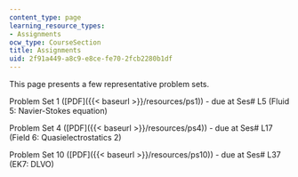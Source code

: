 ```yaml
---
content_type: page
learning_resource_types:
- Assignments
ocw_type: CourseSection
title: Assignments
uid: 2f91a449-a8c9-e8ce-fe70-2fcb2280b1df
---
```


This page presents a few representative problem sets.

Problem Set 1 ([PDF]({{< baseurl >}}/resources/ps1)) - due at Ses# L5 (Fluid 5: Navier-Stokes equation)

Problem Set 4 ([PDF]({{< baseurl >}}/resources/ps4)) - due at Ses# L17 (Field 6: Quasielectrostatics 2)

Problem Set 10 ([PDF]({{< baseurl >}}/resources/ps10)) - due at Ses# L37 (EK7: DLVO)